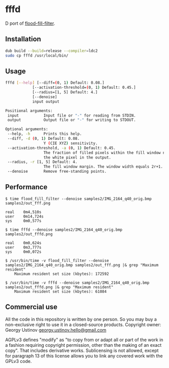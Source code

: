 # fffd

D port of [flood-fill-filter](https://github.com/georgy7/flood_fill_filter).

## Installation

```sh
dub build --build=release --compiler=ldc2
sudo cp fffd /usr/local/bin/
```

## Usage

```sh
fffd [--help] [--diff=(0, 1) Default: 0.08.]
            [--activation-threshold=(0, 1) Default: 0.45.]
            [--radius=[1, 5] Default: 4.]
            [--denoise]
            input output

Positional arguments:
 input           Input file or "-" for reading from STDIN.
 output          Output file or "-" for writing to STDOUT.

Optional arguments:
 --help, -h      Prints this help.
 --diff, -d (0, 1) Default: 0.08.
                 Y (CIE XYZ) sensitivity.
 --activation-threshold, -a (0, 1) Default: 0.45.
                 The fraction of filled pixels within the fill window needed for
                 the white pixel in the output.
 --radius, -r [1, 5] Default: 4.
                 The fill window margin. The window width equals 2r+1.
 --denoise       Remove free-standing points.

```

## Performance

```
$ time flood_fill_filter --denoise samples2/IMG_2164_q40_orig.bmp samples2/out_fff.png

real    0m4,510s
user    0m14,724s
sys     0m0,577s

$ time fffd --denoise samples2/IMG_2164_q40_orig.bmp samples2/out_fffd.png

real    0m0,624s
user    0m3,777s
sys     0m0,072s

$ /usr/bin/time -v flood_fill_filter --denoise samples2/IMG_2164_q40_orig.bmp samples2/out_fff.png |& grep "Maximum resident"
	Maximum resident set size (kbytes): 172592

$ /usr/bin/time -v fffd --denoise samples2/IMG_2164_q40_orig.bmp samples2/out_fffd.png |& grep "Maximum resident"
	Maximum resident set size (kbytes): 61084
```

## Commercial use

All the code in this repository is written by one person.
So you may buy a non-exclusive right to use it in a closed-source products.
Copyright owner: Georgy Ustinov <georgy.ustinov.hello@gmail.com>

AGPLv3 defines "modify" as "to copy from or adapt all or part of the work
in a fashion requiring copyright permission, other than the making of an
exact copy".
That includes derivative works.
Sublicensing is not allowed, except for paragraph 13 of this license
allows you to link any covered work with the GPLv3 code.
